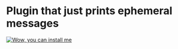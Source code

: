 # Plugin that just prints ephemeral messages

[![Wow, you can install me](https://img.shields.io/badge/-Wow%2C%20you%20can%20install%20me-blue?style=for-the-badge
)](https://replugged.dev/install?source=github&identifier=NoPlagiarism/wow-slash-replugged)
